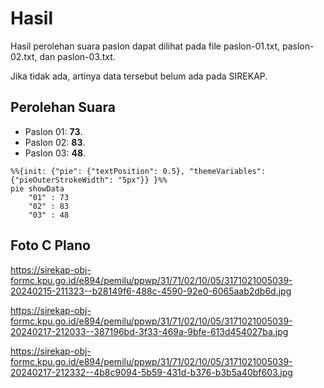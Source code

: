 # Hasil

Hasil perolehan suara paslon dapat dilihat pada file paslon-01.txt, paslon-02.txt, dan paslon-03.txt.

Jika tidak ada, artinya data tersebut belum ada pada SIREKAP.

## Perolehan Suara

 * Paslon 01: **73**.
 * Paslon 02: **83**.
 * Paslon 03: **48**.

```mermaid
%%{init: {"pie": {"textPosition": 0.5}, "themeVariables": {"pieOuterStrokeWidth": "5px"}} }%%
pie showData
    "01" : 73
    "02" : 83
    "03" : 48
```
## Foto C Plano

https://sirekap-obj-formc.kpu.go.id/e894/pemilu/ppwp/31/71/02/10/05/3171021005039-20240215-211323--b28149f6-488c-4590-92e0-6065aab2db6d.jpg

https://sirekap-obj-formc.kpu.go.id/e894/pemilu/ppwp/31/71/02/10/05/3171021005039-20240217-212033--387196bd-3f33-469a-9bfe-613d454027ba.jpg

https://sirekap-obj-formc.kpu.go.id/e894/pemilu/ppwp/31/71/02/10/05/3171021005039-20240217-212332--4b8c9094-5b59-431d-b376-b3b5a40bf603.jpg
